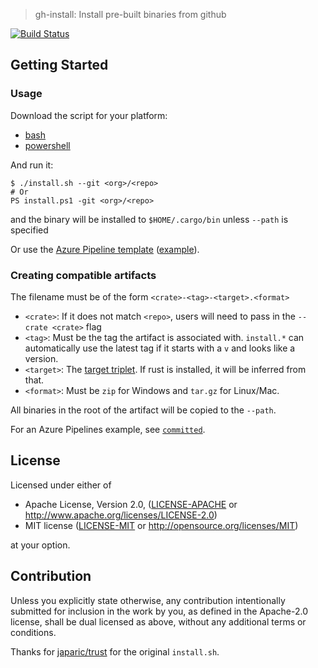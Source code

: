 > gh-install: Install pre-built binaries from github

[![Build Status](https://dev.azure.com/crate-ci/crate-ci/_apis/build/status/gh-install%20v1?branchName=master)](https://dev.azure.com/crate-ci/crate-ci/_build/latest?definitionId=8&branchName=master)

## Getting Started

### Usage

Download the script for your platform:
- [bash](v1/install.sh)
- [powershell](v1/install.ps1)

And run it:
```
$ ./install.sh --git <org>/<repo>
# Or
PS install.ps1 -git <org>/<repo>
```
and the binary will be installed to `$HOME/.cargo/bin` unless `--path` is specified

Or use the [Azure Pipeline template](v1/azdo-step.yml) ([example](v1/azure-pipelines.yml)).

### Creating compatible artifacts

The filename must be of the form `<crate>-<tag>-<target>.<format>`
- `<crate>`: If it does not match `<repo>`, users will need to pass in the `--crate <crate>` flag
- `<tag>`: Must be the tag the artifact is associated with. `install.*` can
  automatically use the latest tag if it starts with a `v` and looks like a
  version.
- `<target>`: The [target triplet](https://wiki.osdev.org/Target_Triplet). If rust is installed, it will be inferred from that.
- `<format>`: Must be `zip` for Windows and `tar.gz` for Linux/Mac.

All binaries in the root of the artifact will be copied to the `--path`.

For an Azure Pipelines example, see [`committed`](https://github.com/crate-ci/committed/blob/master/azure-pipelines.yml).

## License

Licensed under either of

 * Apache License, Version 2.0, ([LICENSE-APACHE](LICENSE-APACHE) or http://www.apache.org/licenses/LICENSE-2.0)
 * MIT license ([LICENSE-MIT](LICENSE-MIT) or http://opensource.org/licenses/MIT)

at your option.

## Contribution

Unless you explicitly state otherwise, any contribution intentionally
submitted for inclusion in the work by you, as defined in the Apache-2.0
license, shall be dual licensed as above, without any additional terms or
conditions.

Thanks for [japaric/trust](https://github.com/japaric/trust) for the original `install.sh`.

